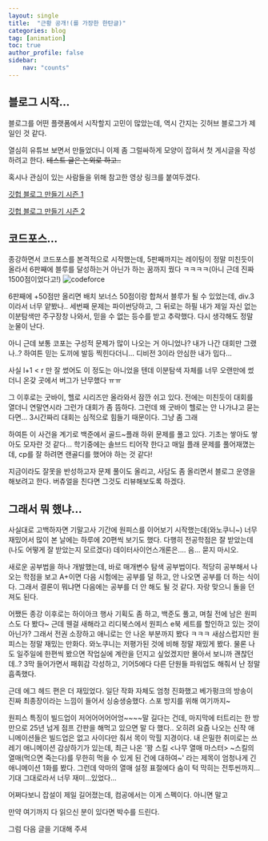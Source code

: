 ```yaml
---
layout: single
title:  "근황 공개!(를 가장한 한탄글)"
categories: blog
tag: [animation]
toc: true
author_profile: false
sidebar:
    nav: "counts"
---
```


## 블로그 시작...

블로그를 어떤 플랫폼에서 시작할지 고민이 많았는데, 역시 간지는 깃허브 블로그가 제일인 것 같다. 

열심히 유튜브 보면서 만들었더니 이제 좀 그럴싸하게 모양이 잡혀서 첫 게시글을 작성하려고 한다. ~~테스트 글은 논외로 하고..~~

혹시나 관심이 있는 사람들을 위해 참고한 영상 링크를 붙여두겠다.

[깃헙 블로그 만들기 시즌 1](https://youtube.com/playlist?list=PLIMb_GuNnFwfQBZQwD-vCZENL5YLDZekr&si=S8MMZub5hr5gH6rM)

[깃헙 블로그 만들기 시즌 2](https://youtube.com/playlist?list=PLIMb_GuNnFwfMm3alTSOmDK4AnpdG7USY&si=UPS9FWHRv5n46Ef4)

## 코드포스...
종강하면서 코드포스를 본격적으로 시작했는데, 5판째까지는 레이팅이 정말 미친듯이 올라서 6판째에 블루를 달성하는거 아닌가 하는 꿈까지 꿨다 ㅋㅋㅋㅋ(아니 근데 진짜 1500점이었다고!) 
![codeforce](https://github.com/user-attachments/assets/1c410a2a-7234-46fd-b0b1-1f0653ae0447)

6판째에 +50점만 올리면 배치 보너스 50점이랑 합쳐서 블루가 될 수 있었는데, div.3이라서 너무 얕봤나.. 세번째 문제는 파이썬당하고, 그 뒤로는 하필 내가 제일 자신 없는 이분탐색만 주구장창 나와서, 믿을 수 없는 등수를 받고 추락했다. 다시 생각해도 정말 눈물이 난다.

아니 근데 보통 코포는 구성적 문제가 많이 나오는 거 아니었나? 내가 나간 대회만 그랬나..? 하여튼 믿는 도끼에 발등 찍힌다더니... 디비전 3이라 안심한 내가 밉다... 

사실 l+1 < r 만 잘 썼어도 이 정도는 아니었을 텐데 이분탐색 자체를 너무 오랜만에 썼더니 온갖 곳에서 버그가 난무했다 ㅠㅠ

그 이후로는 굿바이, 헬로 시리즈만 올라와서 잠깐 쉬고 있다. 전에는 미친듯이 대회를 열더니 연말연시라 그런가 대회가 좀 뜸하다. 그런데 왜 굿바이 헬로는 안 나가냐고 묻는다면... 3시간짜리 대회는 심적으로 힘들기 때문이다. 그냥 좀 그래

하여튼 이 사건을 계기로 백준에서 골드~플래 하위 문제를 풀고 있다. 기초는 쌓아도 쌓아도 모자란 것 같다... 학기중에는 솔브드 티어작 한다고 매일 플래 문제를 풀어재꼈는데, cp를 잘 하려면 랜골디를 했어야 하는 것 같다!

지금이라도 잘못을 반성하고자 문제 풀이도 올리고, 사담도 좀 올리면서 블로그 운영을 해보려고 한다. 버츄얼을 친다면 그것도 리뷰해보도록 하겠다.

## 그래서 뭐 했냐...
사실대로 고백하자면 기말고사 기간에 원피스를 이어보기 시작했는데(와노쿠니~) 너무 재밌어서 많이 본 날에는 하루에 20편씩 보기도 했다. 다행히 전공학점은 잘 받았는데 (나도 어떻게 잘 받았는지 모르겠다) 데이터사이언스개론은.... 음... 묻지 마시오.

새로운 공부법을 하나 개발했는데, 바로 매개변수 탐색 공부법이다.
적당히 공부해서 나오는 학점을 보고 A+이면 다음 시험에는 공부를 덜 하고, 안 나오면 공부를 더 하는 식이다. 그래서 결론이 뭐냐면 다음에는 공부를 더 안 해도 될 것 같다. 자랑 맞으니 돌을 던져도 된다.

어쨌든 종강 이후로는 하이아크 행사 기획도 좀 하고, 백준도 풀고, 며칠 전에 남은 원피스도 다 봤다~
근데 웬걸 새해라고 리디북스에서 원피스 e북 세트를 할인하고 있는 것이 아닌가? 그래서 전권 소장하고 애니로는 안 나온 부분까지 봤다 ㅋㅋㅋ 새삼스럽지만 원피스는 정말 재밌는 만화다. 와노쿠니는 저평가된 것에 비해 정말 재밌게 봤다. 물론 나도 일주일에 한편씩 봤으면 작업실에 계란을 던지고 싶었겠지만 몰아서 보니까 괜찮던데..? 3막 들어가면서 패휘감 각성하고, 기어5에다 다른 단원들 파워업도 해줘서 난 정말 흡족했다. 

근데 에그 헤드 편은 더 재밌었다. 일단 작화 자체도 엄청 진화했고 베가펑크의 방송이 진짜 최종장이라는 느낌이 들어서 싱숭생숭했다. 스포 방지를 위해 여기까지~

원피스 특징이 빌드업이 저어어어어어엉~~~~말 길다는 건데, 마지막에 터트리는 한 방 만으로 25년 넘게 점프 간판을 해먹고 있으면 말 다 했다.. 오히려 요즘 나오는 신작 애니메이션들은 빌드업은 없고 사이다만 줘서 목이 막힐 지경이다. 내 은밀한 취미로는 쓰레기 애니메이션 감상하기가 있는데, 최근 나온 '꽝 스킬 <나무 열매 마스터> ~스킬의 열매(먹으면 죽는다)를 무한히 먹을 수 있게 된 건에 대하여~' 라는 제목이 엄청나게 긴 애니메이션 1화를 봤다. 그런데 악마의 열매 설정 표절에다 숨이 턱 막히는 전투씬까지... 기대 그대로라서 너무 재미...있었다...

어쩌다보니 잡설이 제일 길어졌는데, 컴공에서는 이게 스펙이다. 아니면 말고

만약 여기까지 다 읽으신 분이 있다면 박수를 드린다.

그럼 다음 글을 기대해 주셔


